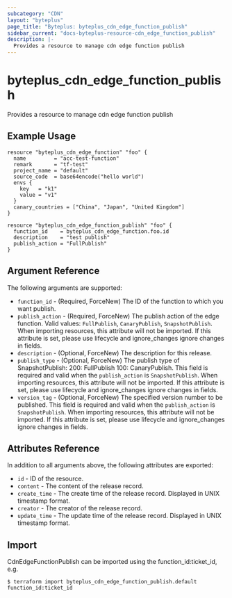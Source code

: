 ```yaml
---
subcategory: "CDN"
layout: "byteplus"
page_title: "Byteplus: byteplus_cdn_edge_function_publish"
sidebar_current: "docs-byteplus-resource-cdn_edge_function_publish"
description: |-
  Provides a resource to manage cdn edge function publish
---
```

# byteplus_cdn_edge_function_publish
Provides a resource to manage cdn edge function publish
## Example Usage
```hcl
resource "byteplus_cdn_edge_function" "foo" {
  name         = "acc-test-function"
  remark       = "tf-test"
  project_name = "default"
  source_code  = base64encode("hello world")
  envs {
    key   = "k1"
    value = "v1"
  }
  canary_countries = ["China", "Japan", "United Kingdom"]
}

resource "byteplus_cdn_edge_function_publish" "foo" {
  function_id    = byteplus_cdn_edge_function.foo.id
  description    = "test publish"
  publish_action = "FullPublish"
}
```
## Argument Reference
The following arguments are supported:
* `function_id` - (Required, ForceNew) The ID of the function to which you want publish.
* `publish_action` - (Required, ForceNew) The publish action of the edge function. Valid values: `FullPublish`, `CanaryPublish`, `SnapshotPublish`.
When importing resources, this attribute will not be imported. If this attribute is set, please use lifecycle and ignore_changes ignore changes in fields.
* `description` - (Optional, ForceNew) The description for this release.
* `publish_type` - (Optional, ForceNew) The publish type of SnapshotPublish: 
200: FullPublish
100: CanaryPublish. This field is required and valid when the `publish_action` is `SnapshotPublish`.
When importing resources, this attribute will not be imported. If this attribute is set, please use lifecycle and ignore_changes ignore changes in fields.
* `version_tag` - (Optional, ForceNew) The specified version number to be published. This field is required and valid when the `publish_action` is `SnapshotPublish`.
 When importing resources, this attribute will not be imported. If this attribute is set, please use lifecycle and ignore_changes ignore changes in fields.

## Attributes Reference
In addition to all arguments above, the following attributes are exported:
* `id` - ID of the resource.
* `content` - The content of the release record.
* `create_time` - The create time of the release record. Displayed in UNIX timestamp format.
* `creator` - The creator of the release record.
* `update_time` - The update time of the release record. Displayed in UNIX timestamp format.


## Import
CdnEdgeFunctionPublish can be imported using the function_id:ticket_id, e.g.
```
$ terraform import byteplus_cdn_edge_function_publish.default function_id:ticket_id
```


